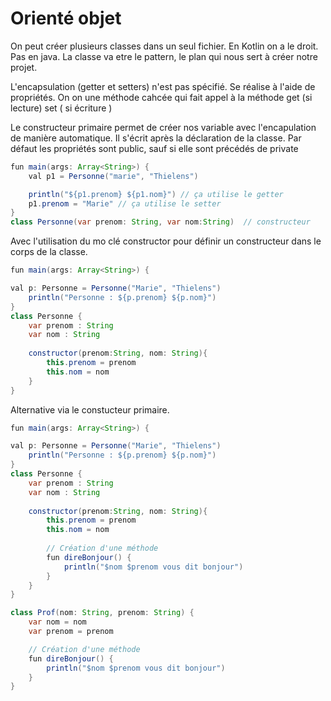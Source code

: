# Orienté objet

On peut créer plusieurs classes dans un seul fichier. En Kotlin on a le droit. Pas en java.
La classe va etre le pattern, le plan qui nous sert à créer notre projet.

L'encapsulation (getter et setters) n'est pas spécifié. Se réalise à l'aide de propriétés. On on une méthode cahcée qui fait appel à la méthode get (si lecture) set ( si écriture )

Le constructeur primaire permet de créer nos variable avec l'encapulation de manière automatique. Il s'écrit après la déclaration de la classe. 
Par défaut les propriétés sont public, sauf si elle sont précédés de private

```java
fun main(args: Array<String>) {
    val p1 = Personne("marie", "Thielens")

    println("${p1.prenom} ${p1.nom}") // ça utilise le getter
    p1.prenom = "Marie" // ça utilise le setter
}
class Personne(var prenom: String, var nom:String)  // constructeur
```

Avec l'utilisation du mo clé constructor pour définir un constructeur dans le corps de la classe.
```java
fun main(args: Array<String>) {

val p: Personne = Personne("Marie", "Thielens")
    println("Personne : ${p.prenom} ${p.nom}")
}
class Personne {
    var prenom : String
    var nom : String
    
    constructor(prenom:String, nom: String){
        this.prenom = prenom
        this.nom = nom
    }
}
```

Alternative via le constucteur primaire. 

```java
fun main(args: Array<String>) {

val p: Personne = Personne("Marie", "Thielens")
    println("Personne : ${p.prenom} ${p.nom}")
}
class Personne {
    var prenom : String
    var nom : String
    
    constructor(prenom:String, nom: String){
        this.prenom = prenom
        this.nom = nom
        
        // Création d'une méthode
        fun direBonjour() {
            println("$nom $prenom vous dit bonjour")
        }
    }
}

class Prof(nom: String, prenom: String) {
    var nom = nom
    var prenom = prenom

    // Création d'une méthode
    fun direBonjour() {
        println("$nom $prenom vous dit bonjour")
    }
}
```